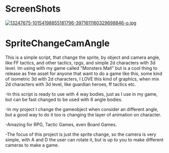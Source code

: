 # ScreenShots

[![13247675-10154198855181796-3971611160329698846-o.jpg](https://i.postimg.cc/hG9wqRRG/13247675-10154198855181796-3971611160329698846-o.jpg)](https://postimg.cc/jWSvz95V)

# SpriteChangeCamAngle
This is a simple script, that change the sprite, by object and camera angle, like FF tactics, and other tactics, rpgs, and simple 2d characters with 3d level. Im using with my game called "Monsters Mall" but is a cool thing to release as free asset for anyone that want to do a game like this, some kind of isometric 3d with 2d characters, I LOVE this kind of graphics, when mix 2d characters with 3d level, like guardian heroes, ff tactics etc.

-In this script is ready to use with 4 way bodies, just as I use in my game, but can be fast changed to be used with 6 angle bodies.

-In my project I change the gameobject when consider an different angle, but a good way to do it too is changing the layer of animation on character.

-Amazing for RPG, Tactic Games, even Board Games.

-The focus of this project is just the sprite change, so the camera is very simple, with A and D the user can rotate it, but is up to you to make different cameras to make a game.
